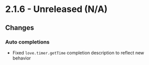 # 2.1.6 - Unreleased (N/A)

## Changes

### Auto completions

* Fixed `love.timer.getTime` completion description to reflect new behavior
